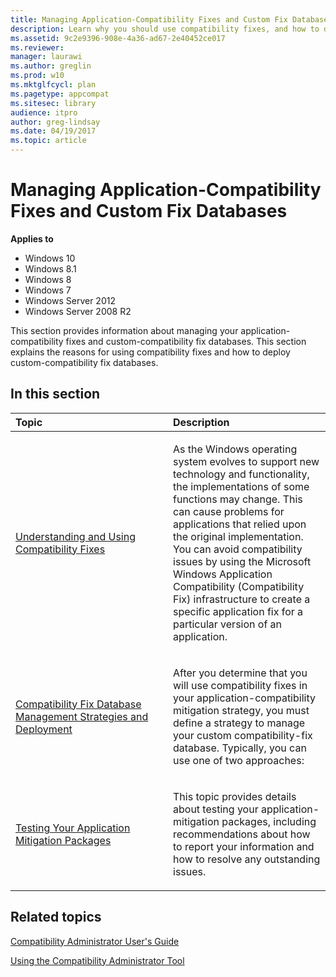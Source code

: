 ```yaml
---
title: Managing Application-Compatibility Fixes and Custom Fix Databases (Windows 10)
description: Learn why you should use compatibility fixes, and how to deploy and manage custom-compatibility fix databases.
ms.assetid: 9c2e9396-908e-4a36-ad67-2e40452ce017
ms.reviewer: 
manager: laurawi
ms.author: greglin
ms.prod: w10
ms.mktglfcycl: plan
ms.pagetype: appcompat
ms.sitesec: library
audience: itpro
author: greg-lindsay
ms.date: 04/19/2017
ms.topic: article
---
```


# Managing Application-Compatibility Fixes and Custom Fix Databases


**Applies to**

-   Windows 10
-   Windows 8.1
-   Windows 8
-   Windows 7
-   Windows Server 2012
-   Windows Server 2008 R2

This section provides information about managing your application-compatibility fixes and custom-compatibility fix databases. This section explains the reasons for using compatibility fixes and how to deploy custom-compatibility fix databases.

## In this section


<table>
<colgroup>
<col width="50%" />
<col width="50%" />
</colgroup>
<thead>
<tr class="header">
<th align="left">Topic</th>
<th align="left">Description</th>
</tr>
</thead>
<tbody>
<tr class="odd">
<td align="left"><p><a href="understanding-and-using-compatibility-fixes.md" data-raw-source="[Understanding and Using Compatibility Fixes](understanding-and-using-compatibility-fixes.md)">Understanding and Using Compatibility Fixes</a></p></td>
<td align="left"><p>As the Windows operating system evolves to support new technology and functionality, the implementations of some functions may change. This can cause problems for applications that relied upon the original implementation. You can avoid compatibility issues by using the Microsoft Windows Application Compatibility (Compatibility Fix) infrastructure to create a specific application fix for a particular version of an application.</p></td>
</tr>
<tr class="even">
<td align="left"><p><a href="compatibility-fix-database-management-strategies-and-deployment.md" data-raw-source="[Compatibility Fix Database Management Strategies and Deployment](compatibility-fix-database-management-strategies-and-deployment.md)">Compatibility Fix Database Management Strategies and Deployment</a></p></td>
<td align="left"><p>After you determine that you will use compatibility fixes in your application-compatibility mitigation strategy, you must define a strategy to manage your custom compatibility-fix database. Typically, you can use one of two approaches:</p></td>
</tr>
<tr class="odd">
<td align="left"><p><a href="testing-your-application-mitigation-packages.md" data-raw-source="[Testing Your Application Mitigation Packages](testing-your-application-mitigation-packages.md)">Testing Your Application Mitigation Packages</a></p></td>
<td align="left"><p>This topic provides details about testing your application-mitigation packages, including recommendations about how to report your information and how to resolve any outstanding issues.</p></td>
</tr>
</tbody>
</table>

 

## Related topics
[Compatibility Administrator User's Guide](compatibility-administrator-users-guide.md)

[Using the Compatibility Administrator Tool](using-the-compatibility-administrator-tool.md)
